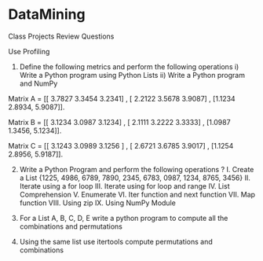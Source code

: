 # DataMining
 Class Projects
 Review Questions
 
 Use Profiling
 1)	Define the following metrics and perform the following operations
 i)	Write a Python program using Python Lists
 ii)	Write a Python program and NumPy
 
 Matrix A =  [[ 3.7827  3.3454  3.2341]  , [ 2.2122  3.5678  3.9087] , 
 [1.1234  2.8934,  5.9087]].
 
 Matrix B =  [[ 3.1234  3.0987  3.1234]  , [ 2.1111  3.2222  3.3333] , 
 [1.0987  1.3456,  5.1234]].
 
 Matrix C =  [[ 3.1243  3.0989  3.1256 ]  , [ 2.6721  3.6785  3.9017] , 
 [1.1254  2.8956,  5.9187]].
 
 2)	Write a Python Program and perform the following operations ?
 I.	Create a List {1225, 4986, 6789, 7890, 2345, 6783, 0987, 1234, 8765, 3456}
 II.	Iterate using a for loop
 III.	Iterate using for loop and range
 IV.	List Comprehension
 V.	Enumerate
 VI.	Iter function and next function
 VII.	Map function
 VIII.	Using zip
 IX.	Using NumPy Module
 
 
 3)	For a List A, B, C, D, E write a python program to compute all the combinations and permutations 
 
 4)	Using the same list use itertools compute permutations and combinations 
 
 

